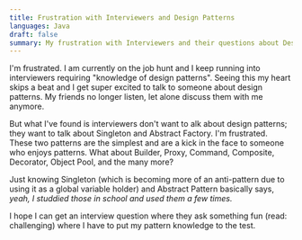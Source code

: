 ```yaml
---
title: Frustration with Interviewers and Design Patterns
languages: Java
draft: false
summary: My frustration with Interviewers and their questions about Design Patterns
---
```


I'm frustrated. I am currently on the job hunt and I keep running into interviewers requiring "knowledge of design patterns". Seeing this my heart skips a beat and I get super excited to talk to someone about design patterns. My friends no longer listen, let alone discuss them with me anymore.

But what I've found is interviewers don't want to alk about design patterns; they want to talk about Singleton and Abstract Factory. I'm frustrated. These two patterns are the simplest and are a kick in the face to someone who enjoys patterns. What about Builder, Proxy, Command, Composite, Decorator, Object Pool, and the many more?

Just knowing Singleton (which is becoming more of an anti-pattern due to using it as a global variable holder) and Abstract Pattern basically says, *yeah, I studdied those in school and used them a few times.* 

I hope I can get an interview question where they ask something fun (read: challenging) where I have to put my pattern knowledge to the test.



